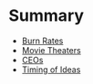 # Summary

* [Burn Rates](burnrates.md)
* [Movie Theaters](movietheaters.md)
* [CEOs](ceos.md)
* [Timing of Ideas](ideastiming.md)
